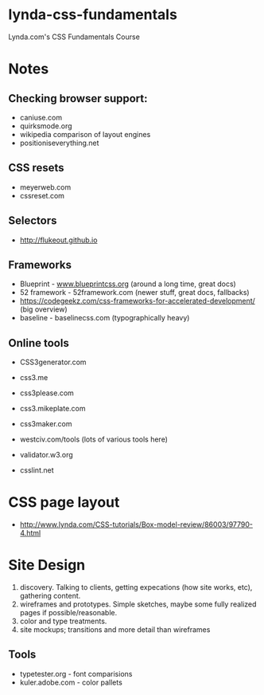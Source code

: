 # lynda-css-fundamentals

Lynda.com's CSS Fundamentals Course

# Notes

## Checking browser support:

* caniuse.com
* quirksmode.org
* wikipedia comparison of layout engines
* positioniseverything.net

## CSS resets

* meyerweb.com
* cssreset.com

## Selectors

* http://flukeout.github.io

## Frameworks

* Blueprint - www.blueprintcss.org (around a long time, great docs)
* 52 framework - 52framework.com (newer stuff, great docs, fallbacks)
* https://codegeekz.com/css-frameworks-for-accelerated-development/  (big overview)
* baseline - baselinecss.com (typographically heavy)

## Online tools
* CSS3generator.com
* css3.me
* css3please.com
* css3.mikeplate.com
* css3maker.com
* westciv.com/tools (lots of various tools here)

* validator.w3.org
* csslint.net

# CSS page layout

* http://www.lynda.com/CSS-tutorials/Box-model-review/86003/97790-4.html

# Site Design

1. discovery.  Talking to clients, getting expecations (how site works, etc),
gathering content. 
1. wireframes and prototypes.  Simple sketches, maybe some fully realized pages
if possible/reasonable.
1. color and type treatments.
1. site mockups; transitions and more detail than wireframes

## Tools
* typetester.org - font comparisions
* kuler.adobe.com - color pallets

   
